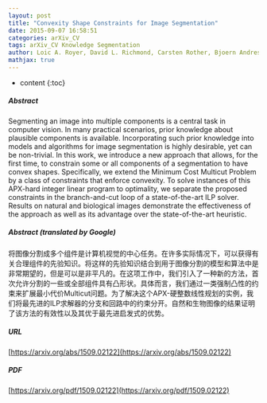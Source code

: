```yaml
---
layout: post
title: "Convexity Shape Constraints for Image Segmentation"
date: 2015-09-07 16:58:51
categories: arXiv_CV
tags: arXiv_CV Knowledge Segmentation
author: Loic A. Royer, David L. Richmond, Carsten Rother, Bjoern Andres, Dagmar Kainmueller
mathjax: true
---
```


* content
{:toc}

##### Abstract
Segmenting an image into multiple components is a central task in computer vision. In many practical scenarios, prior knowledge about plausible components is available. Incorporating such prior knowledge into models and algorithms for image segmentation is highly desirable, yet can be non-trivial. In this work, we introduce a new approach that allows, for the first time, to constrain some or all components of a segmentation to have convex shapes. Specifically, we extend the Minimum Cost Multicut Problem by a class of constraints that enforce convexity. To solve instances of this APX-hard integer linear program to optimality, we separate the proposed constraints in the branch-and-cut loop of a state-of-the-art ILP solver. Results on natural and biological images demonstrate the effectiveness of the approach as well as its advantage over the state-of-the-art heuristic.

##### Abstract (translated by Google)
将图像分割成多个组件是计算机视觉的中心任务。在许多实际情况下，可以获得有关合理组件的先验知识。将这样的先验知识结合到用于图像分割的模型和算法中是非常期望的，但是可以是非平凡的。在这项工作中，我们引入了一种新的方法，首次允许分割的一些或全部组件具有凸形状。具体而言，我们通过一类强制凸性的约束来扩展最小代价Multicut问题。为了解决这个APX-硬整数线性规划的实例，我们将最先进的ILP求解器的分支和回路中的约束分开。自然和生物图像的结果证明了该方法的有效性以及其优于最先进启发式的优势。

##### URL
[https://arxiv.org/abs/1509.02122](https://arxiv.org/abs/1509.02122)

##### PDF
[https://arxiv.org/pdf/1509.02122](https://arxiv.org/pdf/1509.02122)

